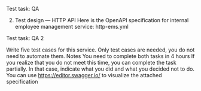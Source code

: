 Test task: QA

2. Test design — HTTP API
Here is the OpenAPI specification for internal employee management service:
http-ems.yml

Test task: QA 2

Write five test cases for this service.
Only test cases are needed, you do not need to automate them.
Notes
You need to complete both tasks in 4 hours
If you realize that you do not meet this time, you can complete the task partially.
In that case, indicate what you did and what you decided not to do.
You can use https://editor.swagger.io/ to visualize the attached specification
